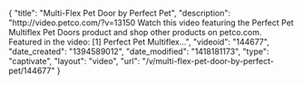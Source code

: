 {
    "title": "Multi-Flex Pet Door by Perfect Pet",
    "description": "http:\/\/video.petco.com\/?v=13150 Watch this video featuring the Perfect Pet Multiflex Pet Doors product and shop other products on petco.com. Featured in the video: [1] Perfect Pet Multiflex...",
    "videoid": "144677",
    "date_created": "1394589012",
    "date_modified": "1418181173",
    "type": "captivate",
    "layout": "video",
    "url": "\/v\/multi-flex-pet-door-by-perfect-pet\/144677"
}